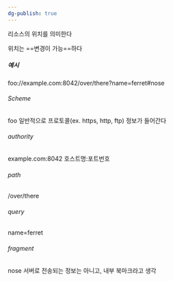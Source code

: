 ```yaml
---
dg-publish: true
---
```

리소스의 위치를 의미한다

위치는 ==변경이 가능==하다
##### 예시


foo://example.com:8042/over/there?name=ferret#nose

###### Scheme
foo
일반적으로 프로토콜(ex. https, http, ftp) 정보가 들어간다

###### authority
example.com:8042
호스트명:포트번호

###### path
/over/there

###### query
name=ferret

###### fragment
nose
서버로 전송되는 정보는 아니고, 내부 북마크라고 생각 